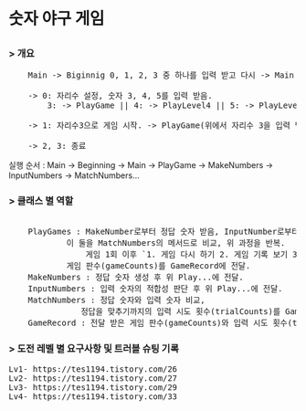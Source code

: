 <!DOCTYPE html>
<html lang="en">
<head>
    <meta charset="UTF-8">
    <meta name="viewport" content="width=device-width, initial-scale=1.0">
  
</head>

<body>
    <h1>숫자 야구 게임</h1>
    <h2></h2>
<h3>> 개요 </h3>
    <pre>
	Main -> Biginnig</span> 0, 1, 2, 3 중 하나를 입력 받고 다시 -> Main <br>
	-> 0: 자리수 설정, 숫자 3, 4, 5를 입력 받음. 
		3: -> PlayGame || 4: -> PlayLevel4 || 5: -> PlayLevel5 <br>
	-> 1: 자리수3으로 게임 시작. -> PlayGame</span>(위에서 자리수 3을 입력 받을 때와 동일)<br>
	-> 2, 3: 종료</pre>
    <p> 
    실행 순서 : Main -> Beginning -> Main -> PlayGame -> MakeNumbers -> InputNumbers -> MatchNumbers...<br>
    </p>
    <h3>> 클래스 별 역할</h3>
    <pre> 
    PlayGames : MakeNumber로부터 정답 숫자 받음, InputNumber로부터 입력 숫자 받음, 
	    	이 둘을 MatchNumbers의 메서드로 비교, 위 과정을 반복.
                게임 1회 이후 `1. 게임 다시 하기 2. 게임 기록 보기 3. 종료하기` 중 택 일,
	    	게임 판수(gameCounts)를 GameRecord에 전달.
    MakeNumbers : 정답 숫자 생성 후 위 Play...에 전달.
    InputNumbers : 입력 숫자의 적합성 판단 후 위 Play...에 전달.
    MatchNumbers : 정답 숫자와 입력 숫자 비교, 
	    	   정답을 맞추기까지의 입력 시도 횟수(trialCounts)를 GameRecord에 전달
    GameRecord : 전달 받은 게임 판수(gameCounts)와 입력 시도 횟수(trialCounts)를 기록 및 출력 </pre>
    

<h3>> 도전 레벨 별 요구사항 및 트러블 슈팅 기록 </h3>
<pre>
Lv1- https://tes1194.tistory.com/26 
Lv2- https://tes1194.tistory.com/27 
Lv3- https://tes1194.tistory.com/29
Lv4- https://tes1194.tistory.com/33</pre>
   
    
</body>

</html>
